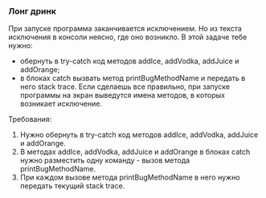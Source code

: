 
### Лонг дринк

При запуске программа заканчивается исключением. Но из текста исключения в консоли неясно, где оно возникло.
В этой задаче тебе нужно:
- обернуть в try-catch код методов addIce, addVodka, addJuice и addOrange;
- в блоках catch вызвать метод printBugMethodName и передать в него stack trace.
Если сделаешь все правильно, при запуске программы на экран выведутся имена методов, в которых возникает исключение.


Требования:
1.	Нужно обернуть в try-catch код методов addIce, addVodka, addJuice и addOrange.
2.	В методах addIce, addVodka, addJuice и addOrange в блоках catch нужно разместить одну команду - вызов метода printBugMethodName.
3.	При каждом вызове метода printBugMethodName в него нужно передать текущий stack trace.


